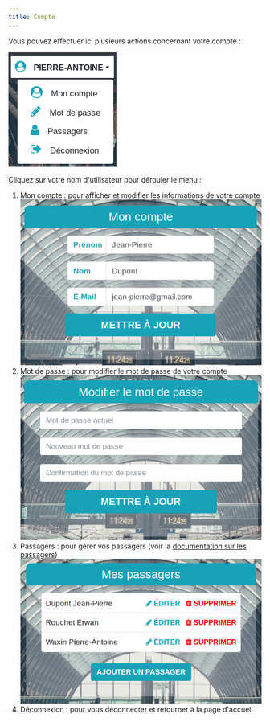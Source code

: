 ```yaml
---
title: Compte
---
```


Vous pouvez effectuer ici plusieurs actions concernant votre compte :

![compte](img/compte/compte.png)

Cliquez sur votre nom d'utilisateur pour dérouler le menu :

1. Mon compte : pour afficher et modifier les informations de votre compte
   ![editer_compte](img/compte/editer_compte.png)
1. Mot de passe : pour modifier le mot de passe de votre compte
   ![mot_de_passe](img/compte/mdp.png)
1. Passagers : pour gérer vos passagers (voir la [documentation sur les passagers](passagers.md))
   ![liste_passagers](img/passager/passagers.png)
1. Déconnexion : pour vous déconnecter et retourner à la page d'accueil
